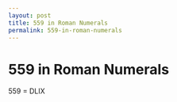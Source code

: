 ```yaml
---
layout: post
title: 559 in Roman Numerals
permalink: 559-in-roman-numerals
---
```


# 559 in Roman Numerals

559 = DLIX
